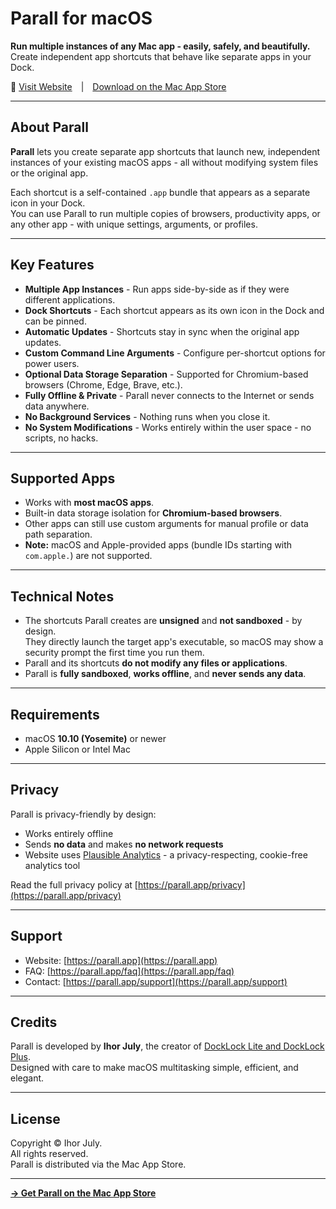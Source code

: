 # Parall for macOS

**Run multiple instances of any Mac app - easily, safely, and beautifully.**  
Create independent app shortcuts that behave like separate apps in your Dock.

🔗 [Visit Website](https://parall.app) | [Download on the Mac App Store](https://apps.apple.com/app/apple-store/id6754065114?pt=127627850&ct=github&mt=8)

---

## About Parall

**Parall** lets you create separate app shortcuts that launch new, independent instances of your existing macOS apps - all without modifying system files or the original app.

Each shortcut is a self-contained `.app` bundle that appears as a separate icon in your Dock.  
You can use Parall to run multiple copies of browsers, productivity apps, or any other app - with unique settings, arguments, or profiles.

---

## Key Features

- **Multiple App Instances** - Run apps side-by-side as if they were different applications.
- **Dock Shortcuts** - Each shortcut appears as its own icon in the Dock and can be pinned.
- **Automatic Updates** - Shortcuts stay in sync when the original app updates.
- **Custom Command Line Arguments** - Configure per-shortcut options for power users.
- **Optional Data Storage Separation** - Supported for Chromium-based browsers (Chrome, Edge, Brave, etc.).
- **Fully Offline & Private** - Parall never connects to the Internet or sends data anywhere.
- **No Background Services** - Nothing runs when you close it.
- **No System Modifications** - Works entirely within the user space - no scripts, no hacks.

---

## Supported Apps

- Works with **most macOS apps**.
- Built-in data storage isolation for **Chromium-based browsers**.
- Other apps can still use custom arguments for manual profile or data path separation.
- **Note:** macOS and Apple-provided apps (bundle IDs starting with `com.apple.`) are not supported.

---

## Technical Notes

- The shortcuts Parall creates are **unsigned** and **not sandboxed** - by design.  
  They directly launch the target app's executable, so macOS may show a security prompt the first time you run them.
- Parall and its shortcuts **do not modify any files or applications**.
- Parall is **fully sandboxed**, **works offline**, and **never sends any data**.

---

## Requirements

- macOS **10.10 (Yosemite)** or newer
- Apple Silicon or Intel Mac

---

## Privacy

Parall is privacy-friendly by design:
- Works entirely offline  
- Sends **no data** and makes **no network requests**
- Website uses [Plausible Analytics](https://plausible.io/) - a privacy-respecting, cookie-free analytics tool

Read the full privacy policy at [https://parall.app/privacy](https://parall.app/privacy)

---

## Support

- Website: [https://parall.app](https://parall.app)  
- FAQ: [https://parall.app/faq](https://parall.app/faq)  
- Contact: [https://parall.app/support](https://parall.app/support)  

---

## Credits

Parall is developed by **Ihor July**, the creator of [DockLock Lite and DockLock Plus](https://docklockpro.com).  
Designed with care to make macOS multitasking simple, efficient, and elegant.

---

## License

Copyright © Ihor July.  
All rights reserved.  
Parall is distributed via the Mac App Store.

---

**[→ Get Parall on the Mac App Store](https://apps.apple.com/app/apple-store/id6754065114?pt=127627850&ct=github&mt=8)**
